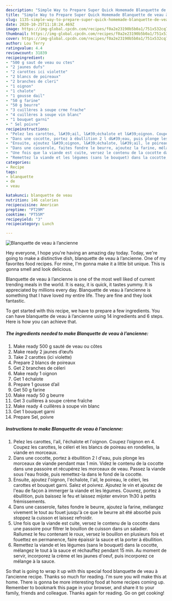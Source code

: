 ```yaml
---
description: "Simple Way to Prepare Super Quick Homemade Blanquette de veau à l’ancienne"
title: "Simple Way to Prepare Super Quick Homemade Blanquette de veau à l’ancienne"
slug: 1135-simple-way-to-prepare-super-quick-homemade-blanquette-de-veau-a-lancienne
date: 2020-10-25T11:18:24.469Z
image: https://img-global.cpcdn.com/recipes/f0a2e23190b5b0a1/751x532cq70/blanquette-de-veau-a-lancienne-photo-principale-de-la-recette.jpg
thumbnail: https://img-global.cpcdn.com/recipes/f0a2e23190b5b0a1/751x532cq70/blanquette-de-veau-a-lancienne-photo-principale-de-la-recette.jpg
cover: https://img-global.cpcdn.com/recipes/f0a2e23190b5b0a1/751x532cq70/blanquette-de-veau-a-lancienne-photo-principale-de-la-recette.jpg
author: Lou Terry
ratingvalue: 4.4
reviewcount: 31839
recipeingredient:
- "500 g saut de veau ou ctes"
- "2 jaunes dufs"
- "2 carottes ici violette"
- "2 blancs de poireaux"
- "2 branches de cleri"
- "1 oignon"
- "1 chalote"
- "1 gousse dail"
- "50 g farine"
- "50 g beurre"
- "3 cuillères à soupe crme frache"
- "4 cuillères à soupe vin blanc"
- "1 bouquet garni"
- " Sel poivre"
recipeinstructions:
- "Pelez les carottes, l&#39;ail, l&#39;échalote et l&#39;oignon. Coupez l’oignon en 4. Coupez les carottes, le céleri et les blancs de poireau en rondelles, la viande en morceaux."
- "Dans une cocotte, portez à ébullition 2 l d&#39;eau, puis plonge les morceaux de viande pendant max 1 min. Videz le contenu de la cocotte dans une passoire et récupérez les morceaux de veau. Passez la viande sous l&#39;eau froide, puis remettez-la dans le fond de la cocotte."
- "Ensuite, ajoutez l&#39;oignon, l&#39;échalote, l&#39;ail, le poireau, le céleri, les carottes et bouquet garni. Salez et poivrez. Ajoutez le vin et ajoutez de l&#39;eau de façon à immerger la viande et les légumes. Couvrez, portez à ébullition, puis baissez le feu et laissez mijoter environ 1h30 à petits frémissements."
- "Dans une casserole, faites fondre le beurre, ajoutez la farine, mélangez vivement le tout au fouet jusqu&#39;à ce que le beurre ait été absorbé puis stoppez la cuisson et laissez refroidir."
- "Une fois que la viande est cuite, versez le contenu de la cocotte dans une passoire pour filtrer le bouillon de cuisson dans un saladier. Rallumez le feu contenant le roux, versez le bouillon en plusieurs fois et fouettez en permanence, faire épaissir la sauce et la porter à ébullition."
- "Remettez la viande et les légumes (sans le bouquet) dans la cocotte, mélangez le tout à la sauce et réchauffez pendant 15 min. Au moment de servir, incorporez la crème et les jaunes d&#39;oeuf, puis incorporez ce mélange à la sauce."
categories:
- Recipe
tags:
- blanquette
- de
- veau

katakunci: blanquette de veau 
nutrition: 146 calories
recipecuisine: American
preptime: "PT29M"
cooktime: "PT55M"
recipeyield: "3"
recipecategory: Lunch

---
```



![Blanquette de veau à l’ancienne](https://img-global.cpcdn.com/recipes/f0a2e23190b5b0a1/751x532cq70/blanquette-de-veau-a-lancienne-photo-principale-de-la-recette.jpg)

Hey everyone, I hope you're having an amazing day today. Today, we're going to make a distinctive dish, blanquette de veau à l’ancienne. One of my favorites food recipes. For mine, I'm gonna make it a little bit unique. This is gonna smell and look delicious.



Blanquette de veau à l’ancienne is one of the most well liked of current trending meals in the world. It is easy, it is quick, it tastes yummy. It is appreciated by millions every day. Blanquette de veau à l’ancienne is something that I have loved my entire life. They are fine and they look fantastic.


To get started with this recipe, we have to prepare a few ingredients. You can have blanquette de veau à l’ancienne using 14 ingredients and 6 steps. Here is how you can achieve that.

<!--inarticleads1-->

##### The ingredients needed to make Blanquette de veau à l’ancienne:

1. Make ready 500 g sauté de veau ou côtes
1. Make ready 2 jaunes d’œufs
1. Take 2 carottes (ici violette)
1. Prepare 2 blancs de poireaux
1. Get 2 branches de céleri
1. Make ready 1 oignon
1. Get 1 échalote
1. Prepare 1 gousse d’ail
1. Get 50 g farine
1. Make ready 50 g beurre
1. Get 3 cuillères à soupe crème fraîche
1. Make ready 4 cuillères à soupe vin blanc
1. Get 1 bouquet garni
1. Prepare  Sel, poivre




<!--inarticleads2-->

##### Instructions to make Blanquette de veau à l’ancienne:

1. Pelez les carottes, l&#39;ail, l&#39;échalote et l&#39;oignon. Coupez l’oignon en 4. Coupez les carottes, le céleri et les blancs de poireau en rondelles, la viande en morceaux.
1. Dans une cocotte, portez à ébullition 2 l d&#39;eau, puis plonge les morceaux de viande pendant max 1 min. Videz le contenu de la cocotte dans une passoire et récupérez les morceaux de veau. Passez la viande sous l&#39;eau froide, puis remettez-la dans le fond de la cocotte.
1. Ensuite, ajoutez l&#39;oignon, l&#39;échalote, l&#39;ail, le poireau, le céleri, les carottes et bouquet garni. Salez et poivrez. Ajoutez le vin et ajoutez de l&#39;eau de façon à immerger la viande et les légumes. Couvrez, portez à ébullition, puis baissez le feu et laissez mijoter environ 1h30 à petits frémissements.
1. Dans une casserole, faites fondre le beurre, ajoutez la farine, mélangez vivement le tout au fouet jusqu&#39;à ce que le beurre ait été absorbé puis stoppez la cuisson et laissez refroidir.
1. Une fois que la viande est cuite, versez le contenu de la cocotte dans une passoire pour filtrer le bouillon de cuisson dans un saladier. Rallumez le feu contenant le roux, versez le bouillon en plusieurs fois et fouettez en permanence, faire épaissir la sauce et la porter à ébullition.
1. Remettez la viande et les légumes (sans le bouquet) dans la cocotte, mélangez le tout à la sauce et réchauffez pendant 15 min. Au moment de servir, incorporez la crème et les jaunes d&#39;oeuf, puis incorporez ce mélange à la sauce.




So that is going to wrap it up with this special food blanquette de veau à l’ancienne recipe. Thanks so much for reading. I'm sure you will make this at home. There is gonna be more interesting food at home recipes coming up. Remember to bookmark this page in your browser, and share it to your family, friends and colleague. Thanks again for reading. Go on get cooking!
